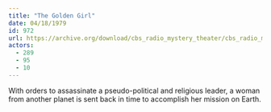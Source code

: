 ```yaml
---
title: "The Golden Girl"
date: 04/18/1979
id: 972
url: https://archive.org/download/cbs_radio_mystery_theater/cbs_radio_mystery_theater-0951-1000.zip/cbs_radio_mystery_theater-0951-1000%2Fcbsrmt_0972_the_golden_girl.mp3
actors:
  - 289
  - 95
  - 10
---
```

With orders to assassinate a pseudo-political and religious leader, a woman from another planet is sent back in time to accomplish her mission on Earth.